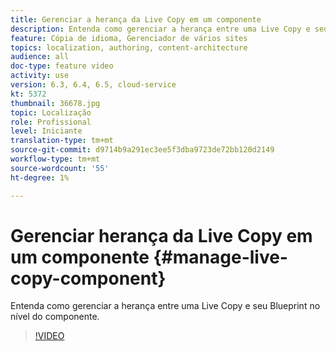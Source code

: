 ```yaml
---
title: Gerenciar a herança da Live Copy em um componente
description: Entenda como gerenciar a herança entre uma Live Copy e seu Blueprint no nível do componente
feature: Cópia de idioma, Gerenciador de vários sites
topics: localization, authoring, content-architecture
audience: all
doc-type: feature video
activity: use
version: 6.3, 6.4, 6.5, cloud-service
kt: 5372
thumbnail: 36678.jpg
topic: Localização
role: Profissional
level: Iniciante
translation-type: tm+mt
source-git-commit: d9714b9a291ec3ee5f3dba9723de72bb120d2149
workflow-type: tm+mt
source-wordcount: '55'
ht-degree: 1%

---
```



# Gerenciar herança da Live Copy em um componente {#manage-live-copy-component}

Entenda como gerenciar a herança entre uma Live Copy e seu Blueprint no nível do componente.

>[!VIDEO](https://video.tv.adobe.com/v/36678?quality=12&learn=on)
